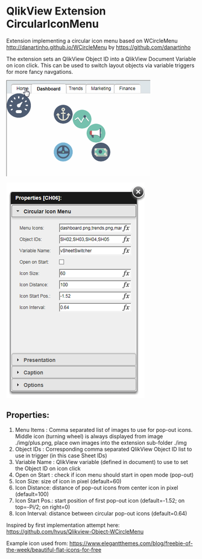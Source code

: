 QlikView Extension CircularIconMenu
===================================

Extension implementing a circular icon menu based on WCircleMenu http://danartinho.github.io/WCircleMenu by https://github.com/danartinho

The extension sets an QlikView Object ID into a QlikView Document Variable on icon click. This can be used to switch layout objects via variable triggers for more fancy navgations.

![QlikView Extension CircularIconMenu](CircularIconMenu.gif)

![QlikView Extension CircularIconMenu](properties.PNG)

Properties:
-----------
1. Menu Items : Comma separated list of images to use for pop-out icons. Middle icon (turning wheel) is always displayed from image ./img/plus.png, place own images into the extension sub-folder ./img
2. Object IDs : Corresponding comma separated QlikView Object ID list to use in trigger (in this case Sheet IDs)
3. Variable Name : QlikView variable (defined in document) to use to set the Object ID on icon click
4. Open on Start : check if icon menu should start in open mode (pop-out)
5. Icon Size: size of icon in pixel (default=60)
6. Icon Distance: distance of pop-out icons from center icon in pixel (default=100)
7. Icon Start Pos.: start position of first pop-out icon (default=-1.52; on top=-Pi/2; on right=0)
8. Icon Interval: distance between circular pop-out icons (default=0.64)

Inspired by first implementation attempt here: https://github.com/hvus/Qlikview-Object-WCircleMenu

Example icon used from: https://www.elegantthemes.com/blog/freebie-of-the-week/beautiful-flat-icons-for-free